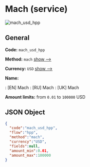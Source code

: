 
# Mach (service) 
![mach_usd_hpp](https://static.openfintech.io/payment_methods/mach_usd_hpp/logo.svg?w=400&c=v0.59.26#w200)  

## General 
 
**Code:** `mach_usd_hpp` 
 
**Method:** `mach` 
 [show -->](/payment-methods/mach/) 
 
**Currency:** `USD` [show -->](/currencies/USD/) 
 
**Name:** 
 
:	[EN] Mach 
:	[RU] Mach 
:	[UK] Mach 
 
**Amount limits:** from `0.01` to `100000` USD 

## JSON Object 

```json
{
  "code":"mach_usd_hpp",
  "flow":"hpp",
  "method":"mach",
  "currency":"USD",
  "fields":null,
  "amount_min":0.01,
  "amount_max":100000
}
```  
